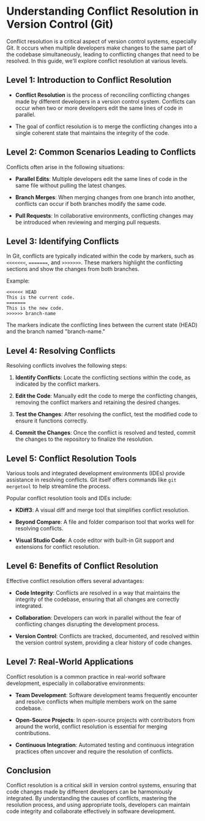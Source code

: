 # Understanding Conflict Resolution in Version Control (Git)

Conflict resolution is a critical aspect of version control systems, especially Git. It occurs when multiple developers make changes to the same part of the codebase simultaneously, leading to conflicting changes that need to be resolved. In this guide, we'll explore conflict resolution at various levels.

## Level 1: Introduction to Conflict Resolution

- **Conflict Resolution** is the process of reconciling conflicting changes made by different developers in a version control system. Conflicts can occur when two or more developers edit the same lines of code in parallel.

- The goal of conflict resolution is to merge the conflicting changes into a single coherent state that maintains the integrity of the code.

## Level 2: Common Scenarios Leading to Conflicts

Conflicts often arise in the following situations:

- **Parallel Edits**: Multiple developers edit the same lines of code in the same file without pulling the latest changes.

- **Branch Merges**: When merging changes from one branch into another, conflicts can occur if both branches modify the same code.

- **Pull Requests**: In collaborative environments, conflicting changes may be introduced when reviewing and merging pull requests.

## Level 3: Identifying Conflicts

In Git, conflicts are typically indicated within the code by markers, such as `<<<<<<<`, `=======`, and `>>>>>>>`. These markers highlight the conflicting sections and show the changes from both branches.

Example:

```plaintext
<<<<<< HEAD
This is the current code.
=======
This is the new code.
>>>>>> branch-name
```

The markers indicate the conflicting lines between the current state (HEAD) and the branch named "branch-name."

## Level 4: Resolving Conflicts

Resolving conflicts involves the following steps:

1. **Identify Conflicts**: Locate the conflicting sections within the code, as indicated by the conflict markers.

2. **Edit the Code**: Manually edit the code to merge the conflicting changes, removing the conflict markers and retaining the desired changes.

3. **Test the Changes**: After resolving the conflict, test the modified code to ensure it functions correctly.

4. **Commit the Changes**: Once the conflict is resolved and tested, commit the changes to the repository to finalize the resolution.

## Level 5: Conflict Resolution Tools

Various tools and integrated development environments (IDEs) provide assistance in resolving conflicts. Git itself offers commands like `git mergetool` to help streamline the process.

Popular conflict resolution tools and IDEs include:

- **KDiff3**: A visual diff and merge tool that simplifies conflict resolution.

- **Beyond Compare**: A file and folder comparison tool that works well for resolving conflicts.

- **Visual Studio Code**: A code editor with built-in Git support and extensions for conflict resolution.

## Level 6: Benefits of Conflict Resolution

Effective conflict resolution offers several advantages:

- **Code Integrity**: Conflicts are resolved in a way that maintains the integrity of the codebase, ensuring that all changes are correctly integrated.

- **Collaboration**: Developers can work in parallel without the fear of conflicting changes disrupting the development process.

- **Version Control**: Conflicts are tracked, documented, and resolved within the version control system, providing a clear history of code changes.

## Level 7: Real-World Applications

Conflict resolution is a common practice in real-world software development, especially in collaborative environments:

- **Team Development**: Software development teams frequently encounter and resolve conflicts when multiple members work on the same codebase.

- **Open-Source Projects**: In open-source projects with contributors from around the world, conflict resolution is essential for merging contributions.

- **Continuous Integration**: Automated testing and continuous integration practices often uncover and require the resolution of conflicts.

## Conclusion

Conflict resolution is a critical skill in version control systems, ensuring that code changes made by different developers can be harmoniously integrated. By understanding the causes of conflicts, mastering the resolution process, and using appropriate tools, developers can maintain code integrity and collaborate effectively in software development.